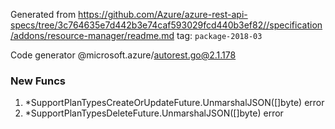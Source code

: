 Generated from https://github.com/Azure/azure-rest-api-specs/tree/3c764635e7d442b3e74caf593029fcd440b3ef82//specification/addons/resource-manager/readme.md tag: `package-2018-03`

Code generator @microsoft.azure/autorest.go@2.1.178


### New Funcs

1. *SupportPlanTypesCreateOrUpdateFuture.UnmarshalJSON([]byte) error
1. *SupportPlanTypesDeleteFuture.UnmarshalJSON([]byte) error

